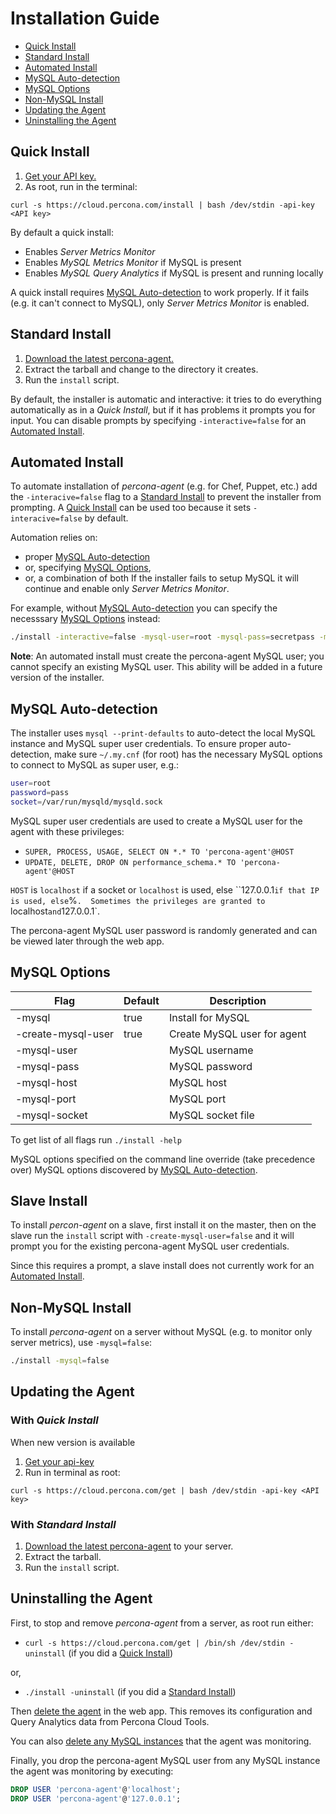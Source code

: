 Installation Guide
==================

- [Quick Install](#user-content-quick-install)
- [Standard Install](#user-content-standard-install)
- [Automated Install](#user-content-automated-install)
- [MySQL Auto-detection](#user-content-mysql-auto-detection)
- [MySQL Options](#user-content-mysql-options)
- [Non-MySQL Install](#user-content-non-mysql-install)
- [Updating the Agent](#user-content-updating-the-agent)
- [Uninstalling the Agent](#user-content-uninstalling-the-agent)

Quick Install
-------------

1. [Get your API key.](https://cloud.percona.com/api-key)
2. As root, run in the terminal:

`curl -s https://cloud.percona.com/install | bash /dev/stdin -api-key <API key>`

By default a quick install:
* Enables *Server Metrics Monitor*
* Enables *MySQL Metrics Monitor* if MySQL is present
* Enables *MySQL Query Analytics* if MySQL is present and running locally

A quick install requires [MySQL Auto-detection](#user-content-mysql-auto-detection) to work properly. If it fails (e.g. it can't connect to MySQL), only *Server Metrics Monitor* is enabled.

Standard Install
----------------

1. [Download the latest percona-agent.](http://www.percona.com/downloads/percona-agent/LATEST/)
2. Extract the tarball and change to the directory it creates.
3. Run the `install` script.

By default, the installer is automatic and interactive: it tries to do everything automatically as in a *Quick Install*, but if it has problems it prompts you for input. You can disable prompts by specifying `-interactive=false` for an [Automated Install](#user-content-automated-install).

Automated Install
-----------------

To automate installation of *percona-agent* (e.g. for Chef, Puppet, etc.) add the `-interacive=false` flag to a [Standard Install](#user-content-standard-install) to prevent the installer from prompting. A [Quick Install](#user-content-quick-install) can be used too because it sets `-interacive=false` by default.

Automation relies on:
* proper [MySQL Auto-detection](#user-content-mysql-auto-detection)
* or, specifying [MySQL Options](#user-content-mysql-options),
* or, a combination of both
If the installer fails to setup MySQL it will continue and enable only *Server Metrics Monitor*.

For example, without [MySQL Auto-detection](#user-content-mysql-auto-detection) you can specify the necesssary [MySQL Options](#user-content-mysql-options) instead:
```sh
./install -interactive=false -mysql-user=root -mysql-pass=secretpass -mysql-socket=/var/run/mysqld/mysqld.sock
```

**Note**: An automated install must create the percona-agent MySQL user; you cannot specify an existing MySQL user. This ability will be added in a future version of the installer.

MySQL Auto-detection
--------------------

The installer uses `mysql --print-defaults` to auto-detect the local MySQL instance and MySQL super user credentials. To ensure proper auto-detection, make sure `~/.my.cnf` (for root) has the necessary MySQL options to connect to MySQL as super user, e.g.:

```sh
user=root
password=pass
socket=/var/run/mysqld/mysqld.sock
```

MySQL super user credentials are used to create a MySQL user for the agent with these privileges:

* `SUPER, PROCESS, USAGE, SELECT ON *.* TO 'percona-agent'@HOST`
* `UPDATE, DELETE, DROP ON performance_schema.* TO 'percona-agent'@HOST`

`HOST` is `localhost` if a socket or `localhost` is used, else ``127.0.0.1` if that IP is used, else `%`.  Sometimes the privileges are granted to `localhost` and `127.0.0.1`.

The percona-agent MySQL user password is randomly generated and can be viewed later through the web app.

MySQL Options
-------------

| Flag              | Default | Description                 |
|-------------------|---------|-----------------------------|
|-mysql             | true    | Install for MySQL           |
|-create-mysql-user | true    | Create MySQL user for agent |
|-mysql-user        |         | MySQL username              |
|-mysql-pass        |         | MySQL password              |
|-mysql-host        |         | MySQL host                  |
|-mysql-port        |         | MySQL port                  |
|-mysql-socket      |         | MySQL socket file           |

To get list of all flags run `./install -help`

MySQL options specified on the command line override (take precedence over) MySQL options discovered by [MySQL Auto-detection](#user-content-mysql-auto-detection).

Slave Install
-------------

To install *percon-agent* on a slave, first install it on the master, then on the slave run the `install` script with `-create-mysql-user=false` and it will prompt you for the existing percona-agent MySQL user credentials.

Since this requires a prompt, a slave install does not currently work for an [Automated Install](#user-content-automated-installed).

Non-MySQL Install
-----------------

To install *percona-agent* on a server without MySQL (e.g. to monitor only server metrics), use `-mysql=false`:

```sh
./install -mysql=false
  ```
  
Updating the Agent
------------------

### With *Quick Install*

  When new version is available
  
  1. [Get your api-key](https://cloud.percona.com/api-key)
  2. Run in terminal as root:

`curl -s https://cloud.percona.com/get | bash /dev/stdin -api-key <API key>`

### With *Standard Install*

  1. [Download the latest percona-agent](http://www.percona.com/downloads/percona-agent/LATEST/) to your server.
  2. Extract the tarball.
  3. Run the `install` script.

Uninstalling the Agent
----------------------

First, to stop and remove *percona-agent* from a server, as root run either:

* `curl -s https://cloud.percona.com/get | /bin/sh /dev/stdin -uninstall` (if you did a [Quick Install](#user-content-quick-install))

or,

* `./install -uninstall` (if you did a [Standard Install](#user-content-standard-install))

Then [delete the agent](https://cloud.percona.com/agents) in the web app.  This removes its configuration and Query Analytics data from Percona Cloud Tools.

You can also [delete any MySQL instances](https://cloud.percona.com/instances/mysql) that the agent was monitoring.

Finally, you drop the percona-agent MySQL user from any MySQL instance the agent was monitoring by executing:

```sql
DROP USER 'percona-agent'@'localhost';
DROP USER 'percona-agent'@'127.0.0.1';
```
